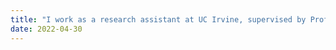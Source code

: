```yaml
---
title: "I work as a research assistant at UC Irvine, supervised by Prof. Keyue Smedley(IEEE Fellow)"
date: 2022-04-30
---
```

